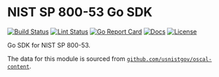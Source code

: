 # NIST SP 800-53 Go SDK

[![Build Status][build-status-svg]][build-status-url]
[![Lint Status][lint-status-svg]][lint-status-url]
[![Go Report Card][goreport-svg]][goreport-url]
[![Docs][docs-godoc-svg]][docs-godoc-url]
[![License][license-svg]][license-url]

Go SDK for NIST SP 800-53.

The data for this module is sourced from [`github.com/usnistgov/oscal-content`](https://github.com/usnistgov/oscal-content).

 [build-status-svg]: https://github.com/grokify/go-nist-sp-800-53/actions/workflows/ci.yaml/badge.svg?branch=main
 [build-status-url]: https://github.com/grokify/go-nist-sp-800-53/actions/workflows/ci.yaml
 [lint-status-svg]: https://github.com/grokify/go-nist-sp-800-53/actions/workflows/lint.yaml/badge.svg?branch=main
 [lint-status-url]: https://github.com/grokify/go-nist-sp-800-53/actions/workflows/lint.yaml
 [goreport-svg]: https://goreportcard.com/badge/github.com/grokify/go-nist-sp-800-53
 [goreport-url]: https://goreportcard.com/report/github.com/grokify/go-nist-sp-800-53
 [docs-godoc-svg]: https://pkg.go.dev/badge/github.com/grokify/go-nist-sp-800-53
 [docs-godoc-url]: https://pkg.go.dev/github.com/grokify/go-nist-sp-800-53
 [license-svg]: https://img.shields.io/badge/license-MIT-blue.svg
 [license-url]: https://github.com/grokify/go-nist-sp-800-53/blob/master/LICENSE
 [used-by-svg]: https://sourcegraph.com/github.com/grokify/go-nist-sp-800-53/-/badge.svg
 [used-by-url]: https://sourcegraph.com/github.com/grokify/go-nist-sp-800-53?badge
 [loc-svg]: https://tokei.rs/b1/github/grokify/go-nist-sp-800-53
 [repo-url]: https://github.com/grokify/go-nist-sp-800-53